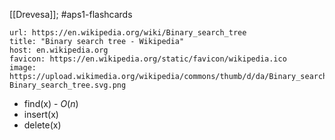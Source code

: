 [[Drevesa]]; #aps1-flashcards 


```cardlink
url: https://en.wikipedia.org/wiki/Binary_search_tree
title: "Binary search tree - Wikipedia"
host: en.wikipedia.org
favicon: https://en.wikipedia.org/static/favicon/wikipedia.ico
image: https://upload.wikimedia.org/wikipedia/commons/thumb/d/da/Binary_search_tree.svg/1200px-Binary_search_tree.svg.png
```


- find(x) - $O(n)$
- insert(x)
- delete(x)